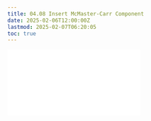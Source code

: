 ```yaml
---
title: 04.08 Insert McMaster-Carr Component
date: 2025-02-06T12:00:00Z
lastmod: 2025-02-07T06:20:05
toc: true
---
```


![Link to included file content](../../../../3d-modeling/fusion-360/insert-mcmaster-carr-component-fusion-360.md)
